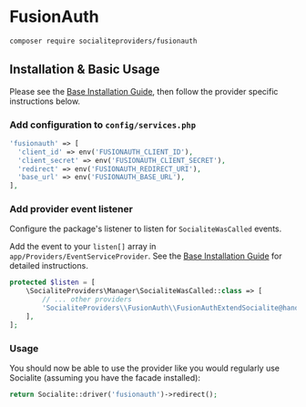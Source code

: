 # FusionAuth

```bash
composer require socialiteproviders/fusionauth
```

## Installation & Basic Usage

Please see the [Base Installation Guide](https://socialiteproviders.com/usage/), then follow the provider specific instructions below.

### Add configuration to `config/services.php`

```php
'fusionauth' => [
  'client_id' => env('FUSIONAUTH_CLIENT_ID'),
  'client_secret' => env('FUSIONAUTH_CLIENT_SECRET'),
  'redirect' => env('FUSIONAUTH_REDIRECT_URI'),
  'base_url' => env('FUSIONAUTH_BASE_URL'),
],
```

### Add provider event listener

Configure the package's listener to listen for `SocialiteWasCalled` events.

Add the event to your `listen[]` array in `app/Providers/EventServiceProvider`. See the [Base Installation Guide](https://socialiteproviders.com/usage/) for detailed instructions.

```php
protected $listen = [
    \SocialiteProviders\Manager\SocialiteWasCalled::class => [
        // ... other providers
        'SocialiteProviders\\FusionAuth\\FusionAuthExtendSocialite@handle',
    ],
];
```

### Usage

You should now be able to use the provider like you would regularly use Socialite (assuming you have the facade installed):

```php
return Socialite::driver('fusionauth')->redirect();
```
